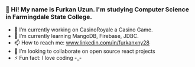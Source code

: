 ### 👋 Hi! My name is Furkan Uzun. I'm studying Computer Science in Farmingdale State College.



- 🔭 I’m currently working on CasinoRoyale a Casino Game.
- 🌱 I’m currently learning MangoDB, Firebase, JDBC.
- 📫 How to reach me: www.linkedin.com/in/furkanxny28
- 💞️ I’m looking to collaborate on open source react projects
- ⚡ Fun fact: I love coding -_- 

